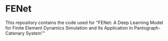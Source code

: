 # FENet
This repository contains the code used for "FENet: A Deep Learning Model for Finite Element Dynamics Simulation and Its Application in Pantograph-Catenary System'"
